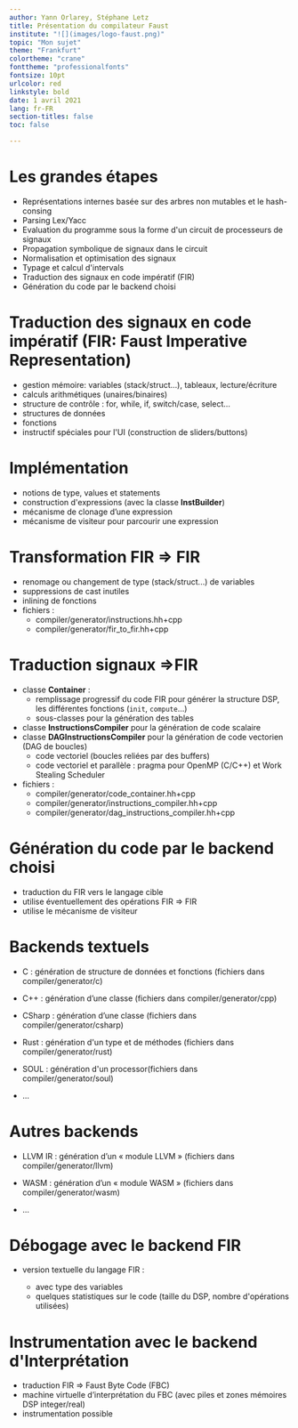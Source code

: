 ```yaml
---
author: Yann Orlarey, Stéphane Letz
title: Présentation du compilateur Faust
institute: "![](images/logo-faust.png)"
topic: "Mon sujet"
theme: "Frankfurt"
colortheme: "crane"
fonttheme: "professionalfonts"
fontsize: 10pt
urlcolor: red
linkstyle: bold
date: 1 avril 2021
lang: fr-FR
section-titles: false
toc: false

---
```


# Les grandes étapes

- Représentations internes basée sur des arbres non mutables et le hash-consing
- Parsing Lex/Yacc
- Evaluation du programme sous la forme d'un circuit de processeurs de signaux
- Propagation symbolique de signaux dans le circuit
- Normalisation et optimisation des signaux
- Typage et calcul d'intervals
- Traduction des signaux en code impératif (FIR)
- Génération du code par le backend choisi

# Traduction des signaux en code impératif (FIR: Faust Imperative Representation)

- gestion mémoire: variables (stack/struct…), tableaux, lecture/écriture
- calculs arithmétiques (unaires/binaires)
- structure de contrôle : for, while, if, switch/case, select…
- structures de données 
- fonctions
- instructif spéciales pour l'UI (construction de sliders/buttons)

# Implémentation

- notions de type, values et statements
- construction d'expressions (avec la classe **InstBuilder**)
- mécanisme de clonage d’une expression
- mécanisme de visiteur pour parcourir une expression

# Transformation FIR => FIR

- renomage ou changement de type (stack/struct...) de variables
- suppressions de cast inutiles 
- inlining de fonctions
- fichiers : 
  - compiler/generator/instructions.hh+cpp
  - compiler/generator/fir_to_fir.hh+cpp

# Traduction signaux =>FIR

- classe **Container** : 
  - remplissage progressif du code FIR pour générer la structure DSP, les différentes fonctions (`init`, `compute`…)
  - sous-classes pour la génération des tables
- classe **InstructionsCompiler** pour la génération de code scalaire
- classe **DAGInstructionsCompiler** pour la génération de code vectorien (DAG de boucles)
  - code vectoriel (boucles reliées par des buffers)
  - code vectoriel et parallèle : pragma pour OpenMP (C/C++) et Work Stealing Scheduler
- fichiers : 
  - compiler/generator/code_container.hh+cpp
  - compiler/generator/instructions_compiler.hh+cpp
  - compiler/generator/dag_instructions_compiler.hh+cpp

# Génération du code par le backend choisi

- traduction du FIR vers le langage cible
- utilise éventuellement des opérations FIR => FIR
- utilise le mécanisme de visiteur

# Backends textuels

- C : génération de structure de données et fonctions (fichiers dans compiler/generator/c)

- C++ : génération d’une classe (fichiers dans compiler/generator/cpp)

- CSharp : génération d’une classe (fichiers dans compiler/generator/csharp)

- Rust : génération d'un type et de méthodes (fichiers dans compiler/generator/rust)

- SOUL : génération d'un processor(fichiers dans compiler/generator/soul)

- ...

  

# Autres backends

- LLVM IR : génération d’un « module LLVM » (fichiers dans compiler/generator/llvm)

- WASM : génération d’un « module WASM » (fichiers dans compiler/generator/wasm)

- ...

  

# Débogage avec le backend FIR

- version textuelle du langage FIR :

  - avec type des variables
  - quelques statistiques sur le code (taille du DSP, nombre d'opérations utilisées)

  

# Instrumentation avec le backend d'Interprétation

- traduction FIR => Faust Byte Code (FBC)
- machine virtuelle d’interprétation du FBC (avec piles et zones mémoires DSP integer/real)
- instrumentation possible

